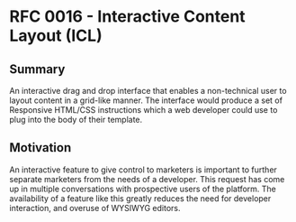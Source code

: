 # RFC 0016 - Interactive Content Layout (ICL)

## Summary

An interactive drag and drop interface that enables a non-technical user to layout content in a grid-like manner. The interface would produce a set of Responsive HTML/CSS instructions which a web developer could use to plug into the body of their template.

## Motivation

An interactive feature to give control to marketers is important to further separate marketers from the needs of a developer. This request has come up in multiple conversations with prospective users of the platform. The availability of a feature like this greatly reduces the need for developer interaction, and overuse of WYSIWYG editors.
